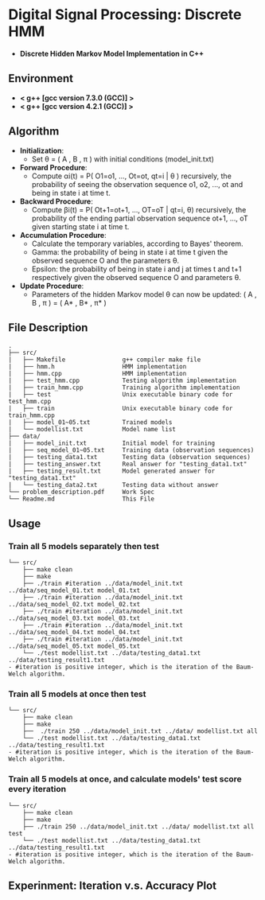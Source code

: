 # Digital Signal Processing: Discrete HMM
- **Discrete Hidden Markov Model Implementation in C++**


## Environment
* **< g++ [gcc version 7.3.0 (GCC)] >**
* **< g++ [gcc version 4.2.1 (GCC)] >**


## Algorithm
* **Initialization**: 
	- Set θ = ( A , B , π ) with initial conditions (model_init.txt)
* **Forward Procedure**: 
	- Compute αi(t) = P( O1=o1, ..., Ot=ot, qt=i | θ ) recursively, the probability of seeing the observation sequence o1, o2, ..., ot and being in state i at time t.
* **Backward Procedure**: 
	- Compute βi(t) = P( Ot+1=ot+1, ..., OT=oT | qt=i, θ) recursively, the probability of the ending partial observation sequence ot+1, ..., oT given starting state i at time t.
* **Accumulation Procedure**:
	- Calculate the temporary variables, according to Bayes' theorem.
	- Gamma: the probability of being in state i at time t given the observed sequence O and the parameters θ.
	- Epsilon: the probability of being in state i and j at times t and t+1 respectively given the observed sequence O and parameters θ.
* **Update Procedure**:
	- Parameters of the hidden Markov model θ can now be updated: ( A , B , π ) = ( A* , B* , π* ) 


## File Description
```
.
├── src/
|   ├── Makefile                g++ compiler make file
|   ├── hmm.h                   HMM implementation
|   ├── hmm.cpp                 HMM implementation
|   ├── test_hmm.cpp            Testing algorithm implementation
|   ├── train_hmm.cpp           Training algorithm implementation
|   ├── test                    Unix executable binary code for test_hmm.cpp
|   ├── train                   Unix executable binary code for train_hmm.cpp
|   ├── model_01~05.txt         Trained models
|   └── modellist.txt           Model name list
├── data/
|   ├── model_init.txt          Initial model for training
|   ├── seq_model_01~05.txt     Training data (observation sequences)
|   ├── testing_data1.txt       Testing data (observation sequences)
|   ├── testing_answer.txt      Real answer for "testing_data1.txt"
|   ├── testing_result.txt      Model generated answer for "testing_data1.txt"
|   └── testing_data2.txt       Testing data without answer
└── problem_description.pdf     Work Spec
└── Readme.md                   This File
```


## Usage

### Train all 5 models separately then test
```
└── src/
    ├── make clean
    ├── make
    ├── ./train #iteration ../data/model_init.txt ../data/seq_model_01.txt model_01.txt
    ├── ./train #iteration ../data/model_init.txt ../data/seq_model_02.txt model_02.txt
    ├── ./train #iteration ../data/model_init.txt ../data/seq_model_03.txt model_03.txt
    ├── ./train #iteration ../data/model_init.txt ../data/seq_model_04.txt model_04.txt
    ├── ./train #iteration ../data/model_init.txt ../data/seq_model_05.txt model_05.txt
    └── ./test modellist.txt ../data/testing_data1.txt ../data/testing_result1.txt
- #iteration is positive integer, which is the iteration of the Baum-Welch algorithm.
```

### Train all 5 models at once then test
```
└── src/
    ├── make clean
    ├── make
    ├──  ./train 250 ../data/model_init.txt ../data/ modellist.txt all
    └── ./test modellist.txt ../data/testing_data1.txt ../data/testing_result1.txt
- #iteration is positive integer, which is the iteration of the Baum-Welch algorithm.
```

### Train all 5 models at once, and calculate models' test score every iteration
```
└── src/
    ├── make clean
    ├── make
    ├── ./train 250 ../data/model_init.txt ../data/ modellist.txt all test
    └── ./test modellist.txt ../data/testing_data1.txt ../data/testing_result1.txt
- #iteration is positive integer, which is the iteration of the Baum-Welch algorithm.
```


## Experinment: Iteration v.s. Accuracy Plot
![]()

